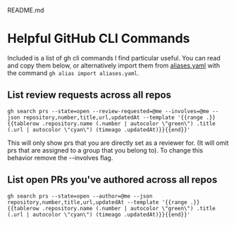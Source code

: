 README.md

# Helpful GitHub CLI Commands
Included is a list of gh cli commands I find particular useful. You can read and copy them below, or alternatively import them from [aliases.yaml](aliases.yaml) with the command `gh alias import aliases.yaml`.



## List review requests across all repos
```
gh search prs --state=open --review-requested=@me --involves=@me --json repository,number,title,url,updatedAt --template '{{range .}}{{tablerow .repository.name (.number | autocolor \"green\") .title (.url | autocolor \"cyan\") (timeago .updatedAt)}}{{end}}'
```

This will only show prs that you are directly set as a reviewer for. (It will omit prs that are assigned to a group that you belong to). To change this behavior remove the --involves flag.

##  List open PRs you've authored across all repos
```
gh search prs --state=open --author=@me --json repository,number,title,url,updatedAt --template '{{range .}}{{tablerow .repository.name (.number | autocolor \"green\") .title (.url | autocolor \"cyan\") (timeago .updatedAt)}}{{end}}'
```


